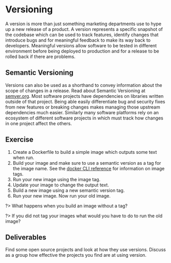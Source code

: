 # Versioning

A version is more than just something marketing departments use to hype up a new release of a product. A version represents a specific snapshot of the codebase which can be used to track features, identify changes that introduce bugs and for meaningful feedback to make its way back to developers. Meaningful versions allow software to be tested in different environment before being deployed to production and for a release to be rolled back if there are problems.

## Semantic Versioning

Versions can also be used as a shorthand to convey information about the scope of changes in a release. Read about Semantic Versioning at [semver.org](http://semver.org/). Most software projects have dependencies on libraries written outside of that project. Being able easily differentiate bug and security fixes from new features or breaking changes makes managing those upstream dependencies much easier. Similarly many software platforms rely on an ecosystem of different software projects in which must track how changes in one project affect the others.

## Exercise 

1. Create a Dockerfile to build a simple image which outputs some text when run.
2. Build your image and make sure to use a semantic version as a tag for the image name. See the [docker CLI reference](https://docs.docker.com/engine/reference/commandline/build/#tag-an-image--t) for information on image tags.
3. Run your new image using the image tag.
4. Update your image to change the output text.
5. Build a new image using a new semantic version tag.
6. Run your new image. Now run your old image. 

?> What happens when you build an image without a tag?

?> If you did not tag your images what would you have to do to run the old image?

## Deliverables

Find some open source projects and look at how they use versions. Discuss as a group how effective the projects you find are at using version.
